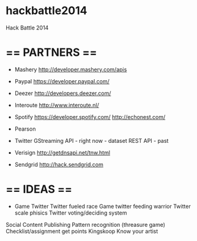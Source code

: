 hackbattle2014
==============

Hack Battle 2014

== PARTNERS ==
==============

- Mashery
http://developer.mashery.com/apis

- Paypal
https://developer.paypal.com/

- Deezer
http://developers.deezer.com/

- Interoute
http://www.interoute.nl/

- Spotify
https://developer.spotify.com/
http://echonest.com/

- Pearson

- Twitter
GStreaming API - right now - dataset
REST API - past

- Verisign
http://getdnsapi.net/tnw.html

- Sendgrid
http://hack.sendgrid.com

== IDEAS ==
===========


- Game Twitter
Twitter fueled race
Game twitter feeding warrior
Twitter scale phisics
Twitter voting/deciding system

Social Content Publishing
Pattern recognition (threasure game)
Checklist/assignment get points
Kingskoop
Know your artist
